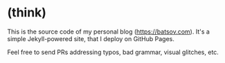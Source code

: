 # (think)

This is the source code of my personal blog (<https://batsov.com>).
It's a simple Jekyll-powered site, that I deploy on GitHub Pages.

Feel free to send PRs addressing typos, bad grammar, visual glitches, etc.
